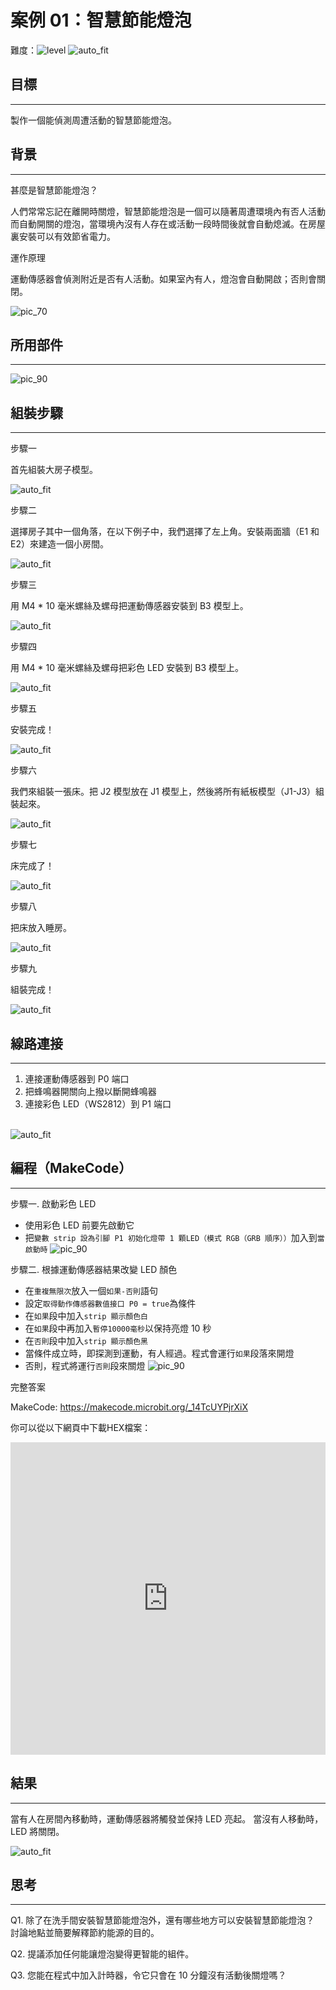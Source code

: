 # 案例 01：智慧節能燈泡

難度：![level](images/level1.png)
![auto_fit](images/Case1/intro.png)<P>


## 目標
<HR>
製作一個能偵測周遭活動的智慧節能燈泡。<P>


## 背景
<HR>
<span id="subtitle">甚麼是智慧節能燈泡？</span><P>

人們常常忘記在離開時關燈，智慧節能燈泡是一個可以隨著周遭環境內有否人活動而自動開關的燈泡，當環境內沒有人存在或活動一段時間後就會自動熄滅。在房屋裏安裝可以有效節省電力。 <P>

<span id="subtitle">運作原理</span><P>

運動傳感器會偵測附近是否有人活動。如果室內有人，燈泡會自動開啟；否則會關閉。<BR>

![pic_70](images/Case1/Case1_flowchart.png)<P>


## 所用部件
<HR>

![pic_90](images/Case1/Case1_parts_new.png)<P>


## 組裝步驟
<HR>

<span id="subtitle">步驟一</span><BR><P>
首先組裝大房子模型。<BR><P>
![auto_fit](images/Case1/Case1_ass1_new.png)<P>
<span id="subtitle">步驟二</span><BR><P>
選擇房子其中一個角落，在以下例子中，我們選擇了左上角。安裝兩面牆（E1 和 E2）來建造一個小房間。<BR><P>
![auto_fit](images/Case1/Case1_ass2_new.png)<P>
<span id="subtitle">步驟三</span><BR><P>
用 M4 * 10 毫米螺絲及螺母把運動傳感器安裝到 B3 模型上。<BR><P>
![auto_fit](images/Case1/Case1_ass3_new.png)<P>
<span id="subtitle">步驟四</span><BR><P>
用 M4 * 10 毫米螺絲及螺母把彩色 LED 安裝到 B3 模型上。<BR><P>
![auto_fit](images/Case1/Case1_ass4_new.png)<P>
<span id="subtitle">步驟五</span><BR><P>
安裝完成！<BR><P>
![auto_fit](images/Case1/Case1_ass5_new.png)<P>
<span id="subtitle">步驟六</span><BR><P>
我們來組裝一張床。把 J2 模型放在 J1 模型上，然後將所有紙板模型（J1-J3）組裝起來。<BR><P>
![auto_fit](images/Case1/Case1_ass6_new.png)<P>
<span id="subtitle">步驟七</span><BR><P>
床完成了！<BR><P>
![auto_fit](images/Case1/Case1_ass7_new.png)<P>
<span id="subtitle">步驟八</span><BR><P>
把床放入睡房。 <BR><P>
![auto_fit](images/Case1/Case1_ass8_new.png)<P>
<span id="subtitle">步驟九</span><BR><P>
組裝完成！<BR><P>
![auto_fit](images/Case1/Case1_ass9_new.png)<P>


## 線路連接
<HR>

1. 連接運動傳感器到 P0 端口<BR>
2. 把蜂鳴器開關向上撥以斷開蜂鳴器<BR>
3. 連接彩色 LED（WS2812）到 P1 端口<BR>

<BR>![auto_fit](images/Case1/Case1_hardware.png)
<P>


## 編程（MakeCode）
<HR>

<span id="subtitle">步驟一. 啟動彩色 LED</span><BR><P>
* 使用彩色 LED 前要先啟動它
* 把`變數 strip 設為引腳 P1 初始化燈帶 1 顆LED（模式 RGB（GRB 順序））`加入到`當啟動時`
![pic_90](images/Case1/Case1_p1.png)<P>

<span id="subtitle">步驟二. 根據運動傳感器結果改變 LED 顏色</span><BR><P>
* 在`重複無限次`放入一個`如果-否則`語句
* 設定`取得動作傳感器數值接口 P0 = true`為條件
* 在`如果`段中加入`strip 顯示顏色白`
* 在`如果`段中再加入`暫停10000毫秒`以保持亮燈 10 秒
* 在`否則`段中加入`strip 顯示顏色黑`
* 當條件成立時，即探測到運動，有人經過。程式會運行`如果`段落來開燈
* 否則，程式將運行`否則`段來關燈
![pic_90](images/Case1/Case1_p2.png)<P>

<span id="subtitle">完整答案<BR><P>
MakeCode: <a href="https://makecode.microbit.org/_14TcUYPjrXiX" target="_blank">https://makecode.microbit.org/_14TcUYPjrXiX</a><BR><P>
你可以從以下網頁中下載HEX檔案：<BR>

<iframe src="https://makecode.microbit.org/#pub:_14TcUYPjrXiX" width="100%" height="500" frameborder="0"></iframe>

<P>


## 結果
<HR>

當有人在房間內移動時，運動傳感器將觸發並保持 LED 亮起。 當沒有人移動時，LED 將關閉。<BR><P>
![auto_fit](images/Case1/Case1_result.gif)<P>


## 思考
<HR>

Q1. 除了在洗手間安裝智慧節能燈泡外，還有哪些地方可以安裝智慧節能燈泡？ 討論地點並簡要解釋節約能源的目的。<BR><P>
Q2. 提議添加任何能讓燈泡變得更智能的組件。<BR><P>
Q3. 您能在程式中加入計時器，令它只會在 10 分鐘沒有活動後關燈嗎？<BR><P>
